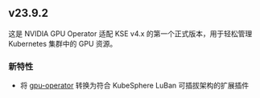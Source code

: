 <!---
Please do not delete this line of version tag
RELEASE_MARK v4.1.2 RELEASE_MARK
Please do not delete this line of version tag
-->

## v23.9.2

这是 NVIDIA GPU Operator 适配 KSE v4.x  的第一个正式版本，用于轻松管理 Kubernetes 集群中的 GPU 资源。

### 新特性

- 将 [gpu-operator](https://github.com/NVIDIA/gpu-operator) 转换为符合 KubeSphere LuBan 可插拔架构的扩展插件